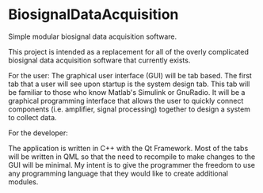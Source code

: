 # BiosignalDataAcquisition
Simple modular biosignal data acquisition software.

This project is intended as a replacement for all of the overly complicated biosignal data acquisition software that 
currently exists. 

For the user:
The graphical user interface (GUI) will be tab based. The first tab that a user will see upon startup is the system design
tab. This tab will be familiar to those who know Matlab's Simulink or GnuRadio. It will be a graphical programming interface
that allows the user to quickly connect components (i.e. amplifier, signal processing) together to design a system to collect 
data. 

For the developer:

The application is written in C++ with the Qt Framework. Most of the tabs will be written in QML so
that the need to recompile to make changes to the GUI will be minimal. My intent is to give the programmer the freedom to 
use any programming language that they would like to create additional modules. 

